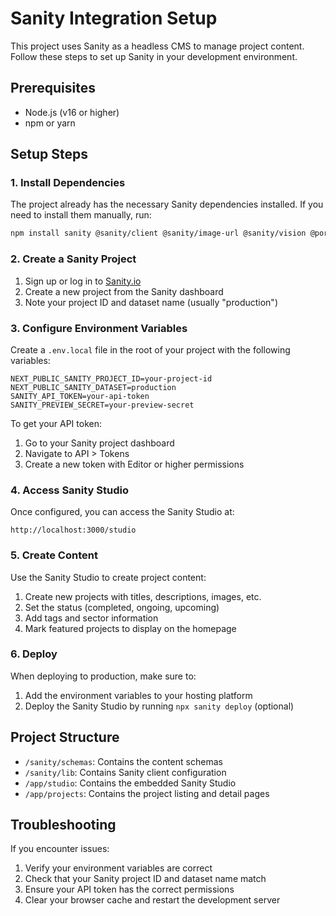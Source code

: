 # Sanity Integration Setup

This project uses Sanity as a headless CMS to manage project content. Follow these steps to set up Sanity in your development environment.

## Prerequisites

- Node.js (v16 or higher)
- npm or yarn

## Setup Steps

### 1. Install Dependencies

The project already has the necessary Sanity dependencies installed. If you need to install them manually, run:

```bash
npm install sanity @sanity/client @sanity/image-url @sanity/vision @portabletext/react
```

### 2. Create a Sanity Project

1. Sign up or log in to [Sanity.io](https://www.sanity.io/)
2. Create a new project from the Sanity dashboard
3. Note your project ID and dataset name (usually "production")

### 3. Configure Environment Variables

Create a `.env.local` file in the root of your project with the following variables:

```
NEXT_PUBLIC_SANITY_PROJECT_ID=your-project-id
NEXT_PUBLIC_SANITY_DATASET=production
SANITY_API_TOKEN=your-api-token
SANITY_PREVIEW_SECRET=your-preview-secret
```

To get your API token:
1. Go to your Sanity project dashboard
2. Navigate to API > Tokens
3. Create a new token with Editor or higher permissions

### 4. Access Sanity Studio

Once configured, you can access the Sanity Studio at:

```
http://localhost:3000/studio
```

### 5. Create Content

Use the Sanity Studio to create project content:

1. Create new projects with titles, descriptions, images, etc.
2. Set the status (completed, ongoing, upcoming)
3. Add tags and sector information
4. Mark featured projects to display on the homepage

### 6. Deploy

When deploying to production, make sure to:

1. Add the environment variables to your hosting platform
2. Deploy the Sanity Studio by running `npx sanity deploy` (optional)

## Project Structure

- `/sanity/schemas`: Contains the content schemas
- `/sanity/lib`: Contains Sanity client configuration
- `/app/studio`: Contains the embedded Sanity Studio
- `/app/projects`: Contains the project listing and detail pages

## Troubleshooting

If you encounter issues:

1. Verify your environment variables are correct
2. Check that your Sanity project ID and dataset name match
3. Ensure your API token has the correct permissions
4. Clear your browser cache and restart the development server 